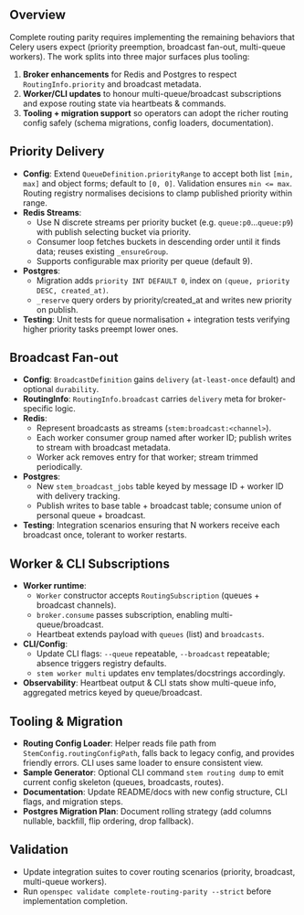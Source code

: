 ## Overview
Complete routing parity requires implementing the remaining behaviors that Celery users expect (priority preemption, broadcast fan-out, multi-queue workers). The work splits into three major surfaces plus tooling:

1. **Broker enhancements** for Redis and Postgres to respect `RoutingInfo.priority` and broadcast metadata.
2. **Worker/CLI updates** to honour multi-queue/broadcast subscriptions and expose routing state via heartbeats & commands.
3. **Tooling + migration support** so operators can adopt the richer routing config safely (schema migrations, config loaders, documentation).

## Priority Delivery
- **Config**: Extend `QueueDefinition.priorityRange` to accept both list `[min, max]` and object forms; default to `[0, 0]`. Validation ensures `min <= max`. Routing registry normalises decisions to clamp published priority within range.
- **Redis Streams**:
  - Use N discrete streams per priority bucket (e.g. `queue:p0`…`queue:p9`) with publish selecting bucket via priority.
  - Consumer loop fetches buckets in descending order until it finds data; reuses existing `_ensureGroup`.
  - Supports configurable max priority per queue (default 9).
- **Postgres**:
  - Migration adds `priority INT DEFAULT 0`, index on `(queue, priority DESC, created_at)`.
  - `_reserve` query orders by priority/created_at and writes new priority on publish.
- **Testing**: Unit tests for queue normalisation + integration tests verifying higher priority tasks preempt lower ones.

## Broadcast Fan-out
- **Config**: `BroadcastDefinition` gains `delivery` (`at-least-once` default) and optional `durability`.
- **RoutingInfo**: `RoutingInfo.broadcast` carries `delivery` meta for broker-specific logic.
- **Redis**:
  - Represent broadcasts as streams (`stem:broadcast:<channel>`).
  - Each worker consumer group named after worker ID; publish writes to stream with broadcast metadata.
  - Worker ack removes entry for that worker; stream trimmed periodically.
- **Postgres**:
  - New `stem_broadcast_jobs` table keyed by message ID + worker ID with delivery tracking.
  - Publish writes to base table + broadcast table; consume union of personal queue + broadcast.
- **Testing**: Integration scenarios ensuring that N workers receive each broadcast once, tolerant to worker restarts.

## Worker & CLI Subscriptions
- **Worker runtime**:
  - `Worker` constructor accepts `RoutingSubscription` (queues + broadcast channels).
  - `broker.consume` passes subscription, enabling multi-queue/broadcast.
  - Heartbeat extends payload with `queues` (list) and `broadcasts`.
- **CLI/Config**:
  - Update CLI flags: `--queue` repeatable, `--broadcast` repeatable; absence triggers registry defaults.
  - `stem worker multi` updates env templates/docstrings accordingly.
- **Observability**: Heartbeat output & CLI stats show multi-queue info, aggregated metrics keyed by queue/broadcast.

## Tooling & Migration
- **Routing Config Loader**: Helper reads file path from `StemConfig.routingConfigPath`, falls back to legacy config, and provides friendly errors. CLI uses same loader to ensure consistent view.
- **Sample Generator**: Optional CLI command `stem routing dump` to emit current config skeleton (queues, broadcasts, routes).
- **Documentation**: Update README/docs with new config structure, CLI flags, and migration steps.
- **Postgres Migration Plan**: Document rolling strategy (add columns nullable, backfill, flip ordering, drop fallback).

## Validation
- Update integration suites to cover routing scenarios (priority, broadcast, multi-queue workers).
- Run `openspec validate complete-routing-parity --strict` before implementation completion.
